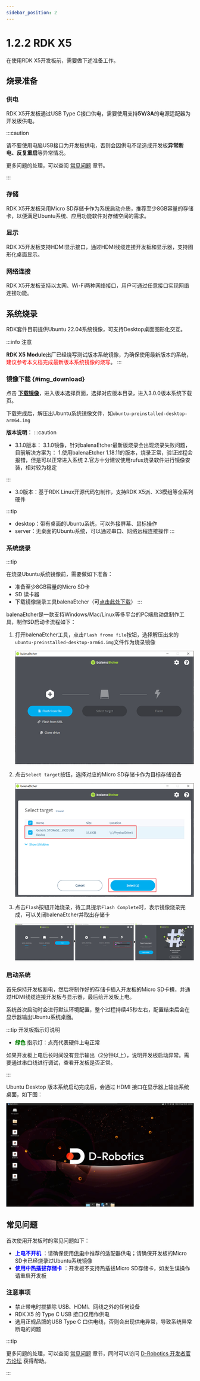```yaml
---
sidebar_position: 2
---
```


# 1.2.2 RDK X5



在使用RDK X5开发板前，需要做下述准备工作。

## 烧录准备

### **供电**

RDK X5开发板通过USB Type C接口供电，需要使用支持**5V/3A**的电源适配器为开发板供电。

:::caution

请不要使用电脑USB接口为开发板供电，否则会因供电不足造成开发板**异常断电、反复重启**等异常情况。

更多问题的处理，可以查阅 [常见问题](../../08_FAQ/01_hardware_and_system.md) 章节。

:::


### **存储** 

RDK X5开发板采用Micro SD存储卡作为系统启动介质，推荐至少8GB容量的存储卡，以便满足Ubuntu系统、应用功能软件对存储空间的需求。


### **显示** 


RDK X5开发板支持HDMI显示接口，通过HDMI线缆连接开发板和显示器，支持图形化桌面显示。



### **网络连接**


RDK X5开发板支持以太网、Wi-Fi两种网络接口，用户可通过任意接口实现网络连接功能。


## 系统烧录


RDK套件目前提供Ubuntu 22.04系统镜像，可支持Desktop桌面图形化交互。

:::info 注意

**RDK X5 Module**出厂已经烧写测试版本系统镜像，为确保使用最新版本的系统，<font color='Red'>建议参考本文档完成最新版本系统镜像的烧写</font>。
:::

### 镜像下载 {#img_download}

点击 [**下载镜像**](https://archive.d-robotics.cc/downloads/os_images)，进入版本选择页面，选择对应版本目录，进入3.0.0版本系统下载页。


下载完成后，解压出Ubuntu系统镜像文件，如`ubuntu-preinstalled-desktop-arm64.img`

**版本说明：**
:::caution

- 3.1.0版本： 3.1.0镜像，针对balenaEtcher最新版烧录会出现烧录失败问题，目前解决方案为：
1.使用balenaEtcher 1.18.11的版本，烧录正常，验证过程会报错，但是可以正常进入系统
2.官方十分建议使用rufus烧录软件进行镜像安装，相对较为稳定

:::

- 3.0版本：基于RDK Linux开源代码包制作，支持RDK X5派、X3模组等全系列硬件


:::tip

- desktop：带有桌面的Ubuntu系统，可以外接屏幕、鼠标操作
- server：无桌面的Ubuntu系统，可以通过串口、网络远程连接操作
:::



### 系统烧录


:::tip

在烧录Ubuntu系统镜像前，需要做如下准备：
- 准备至少8GB容量的Micro SD卡
- SD 读卡器
- 下载镜像烧录工具balenaEtcher（可[点击此处下载](https://www.balena.io/etcher/)）
:::

balenaEtcher是一款支持Windows/Mac/Linux等多平台的PC端启动盘制作工具，制作SD启动卡流程如下：
1. 打开balenaEtcher工具，点击`Flash frome file`按钮，选择解压出来的`ubuntu-preinstalled-desktop-arm64.img`文件作为烧录镜像 

    ![image-X3-Update-balena1](../../../static/img/01_Quick_start/image/install_os/image-X3-Update-balena1.png)

2. 点击`Select target`按钮，选择对应的Micro SD存储卡作为目标存储设备  

    ![image-X3-Update-balena3](../../../static/img/01_Quick_start/image/install_os/image-X3-Update-balena3.png)

3. 点击`Flash`按钮开始烧录，待工具提示`Flash Complete`时，表示镜像烧录完成，可以关闭balenaEtcher并取出存储卡

    ![image-X3-Update-balena4](../../../static/img/01_Quick_start/image/install_os/image-X3-Update-balena4.png)


### 启动系统


首先保持开发板断电，然后将制作好的存储卡插入开发板的Micro SD卡槽，并通过HDMI线缆连接开发板与显示器，最后给开发板上电。

系统首次启动时会进行默认环境配置，整个过程持续45秒左右，配置结束后会在显示器输出Ubuntu系统桌面。



:::tip 开发板指示灯说明



* **<font color='Green'>绿色</font>** 指示灯：点亮代表硬件上电正常



如果开发板上电后长时间没有显示输出（2分钟以上），说明开发板启动异常。需要通过串口线进行调试，查看开发板是否正常。

:::



Ubuntu Desktop 版本系统启动完成后，会通过 HDMI 接口在显示器上输出系统桌面，如下图：

![image-desktop_display.jpg](../../../static/img/01_Quick_start/image/install_os/image-desktop_display.jpg)

## **常见问题**  

首次使用开发板时的常见问题如下：

- **<font color='Blue'>上电不开机</font>** ：请确保使用[供电](#供电)中推荐的适配器供电；请确保开发板的Micro SD卡已经烧录过Ubuntu系统镜像
- **<font color='Blue'>使用中热插拔存储卡</font>** ：开发板不支持热插拔Micro SD存储卡，如发生误操作请重启开发板



### **注意事项**

- 禁止带电时拔插除 USB、HDMI、网线之外的任何设备
- RDK X5 的 Type C USB 接口仅用作供电 
- 选用正规品牌的USB Type C 口供电线，否则会出现供电异常，导致系统异常断电的问题



:::tip

更多问题的处理，可以查阅 [常见问题](../../08_FAQ/01_hardware_and_system.md) 章节，同时可以访问 [D-Robotics 开发者官方论坛](https://developer.d-robotics.cc/forum) 获得帮助。

:::